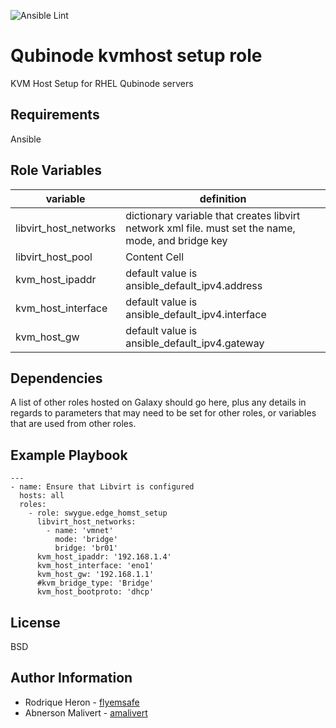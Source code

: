 ![Ansible Lint](https://github.com/Qubinode/qubinode_kvmhost_setup/workflows/Ansible%20Lint/badge.svg?branch=dev)

Qubinode kvmhost setup role 
=========
KVM Host Setup for RHEL Qubinode servers

Requirements
------------

Ansible 

Role Variables
--------------

| variable  | definition |
| ------------- | ------------- |
| libvirt_host_networks | dictionary variable that creates libvirt network xml file. must set the name, mode, and bridge key |
| libvirt_host_pool | Content Cell  |
| kvm_host_ipaddr | default value is ansible_default_ipv4.address  |
| kvm_host_interface | default value is ansible_default_ipv4.interface |
| kvm_host_gw | default value is ansible_default_ipv4.gateway |

Dependencies
------------

A list of other roles hosted on Galaxy should go here, plus any details in regards to parameters that may need to be set for other roles, or variables that are used from other roles.

Example Playbook
----------------

    ---
    - name: Ensure that Libvirt is configured
      hosts: all
      roles:
        - role: swygue.edge_homst_setup
          libvirt_host_networks:
            - name: 'vmnet'
              mode: 'bridge'
              bridge: 'br01'
          kvm_host_ipaddr: '192.168.1.4'
          kvm_host_interface: 'eno1'
          kvm_host_gw: '192.168.1.1'
          #kvm_bridge_type: 'Bridge' 
          kvm_host_bootproto: 'dhcp'
          
   

License
-------

BSD

Author Information
------------------

* Rodrique Heron - [flyemsafe](https://github.com/flyemsafe)
* Abnerson Malivert - [amalivert](https://github.com/amalivert)
